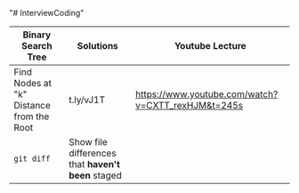 "# InterviewCoding" 

| Binary Search Tree | Solutions | Youtube Lecture|
| --- | --- |--- |
| Find Nodes at "k" Distance from the Root | t.ly/vJ1T |https://www.youtube.com/watch?v=CXTT_rexHJM&t=245s|
| `git diff` | Show file differences that **haven't been** staged |
